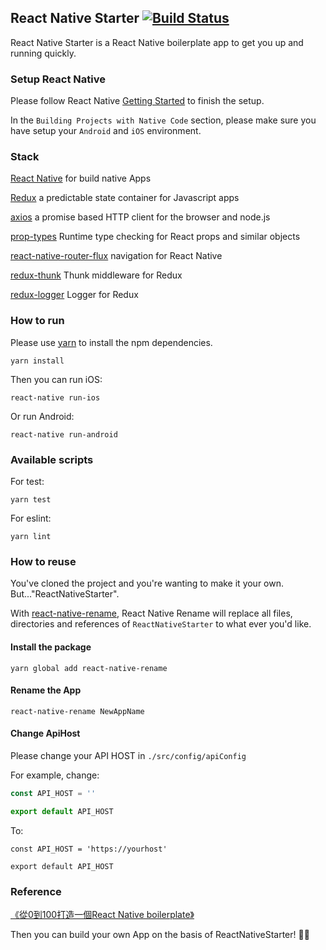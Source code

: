 ## React Native Starter  [![Build Status](https://travis-ci.org/hanpanpan200/react-native-starter.svg?branch=master)](https://travis-ci.org/hanpanpan200/react-native-starter)
React Native Starter is a React Native boilerplate app to get you up and running quickly.


### Setup React Native

Please follow React Native [Getting Started](https://facebook.github.io/react-native/docs/getting-started.html) to finish the setup.

In the `Building Projects with Native Code` section, please make sure you have setup your `Android` and `iOS` environment.

### Stack

[React Native](https://facebook.github.io/react-native/) for build native Apps

[Redux](https://github.com/reactjs/redux) a predictable state container for Javascript apps

[axios](https://github.com/mzabriskie/axios) a promise based HTTP client for the browser and node.js

[prop-types](https://github.com/facebook/prop-types) Runtime type checking for React props and similar objects

[react-native-router-flux](https://github.com/aksonov/react-native-router-flux) navigation for React Native

[redux-thunk](https://github.com/gaearon/redux-thunk) Thunk middleware for Redux

[redux-logger](https://github.com/evgenyrodionov/redux-logger) Logger for Redux

### How to run

Please use [yarn](https://yarnpkg.com/en/) to install the npm dependencies.

```
yarn install
```

Then you can run iOS:
```
react-native run-ios
```

Or run Android:
```
react-native run-android
```

### Available scripts

For test:

```
yarn test
```

For eslint:

```
yarn lint
```

### How to reuse

You've cloned the project and you're wanting to make it your own. But..."ReactNativeStarter".

With [react-native-rename](https://www.npmjs.com/package/react-native-rename), React Native Rename will replace all files, directories and references of `ReactNativeStarter` to what ever you'd like.

#### Install the package
```
yarn global add react-native-rename

```
#### Rename the App
```
react-native-rename NewAppName
```

#### Change ApiHost

Please change your API HOST in `./src/config/apiConfig`

For example, change:

```JavaScript
const API_HOST = ''

export default API_HOST

```
To:

```
const API_HOST = 'https://yourhost'

export default API_HOST

```

### Reference
[《從0到100打造一個React Native boilerplate》](https://noootown.gitbooks.io/deeperience-react-native-boilerplate/content/Introduction/React%20Native%20&%20Boilerplate.html)

Then you can build your own App on the basis of ReactNativeStarter! 🙌🏻
